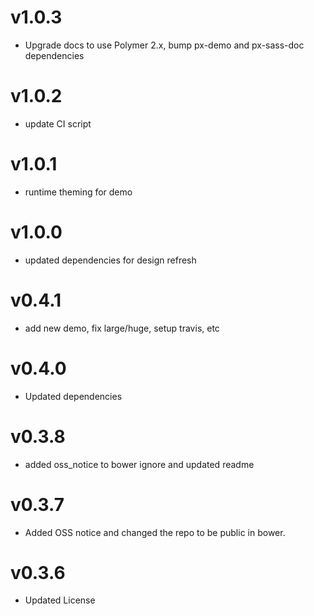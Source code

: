 v1.0.3
==================
* Upgrade docs to use Polymer 2.x, bump px-demo and px-sass-doc dependencies

v1.0.2
==================
* update CI script

v1.0.1
==================
* runtime theming for demo

v1.0.0
==================
* updated dependencies for design refresh

v0.4.1
==================
* add new demo, fix large/huge, setup travis, etc

v0.4.0
==================
* Updated dependencies

v0.3.8
==============================
* added oss_notice to bower ignore and updated readme

v0.3.7
==============================
* Added OSS notice and changed the repo to be public in bower.

v0.3.6
====================
* Updated License
